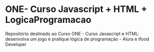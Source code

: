 # ONE- Curso Javascript + HTML + LogicaProgramacao
Repositório destinado ao Curso ONE -  Curso Javascript e HTML: desenvolva um jogo e pratique lógica de programação - Alura e Ifood Developer
